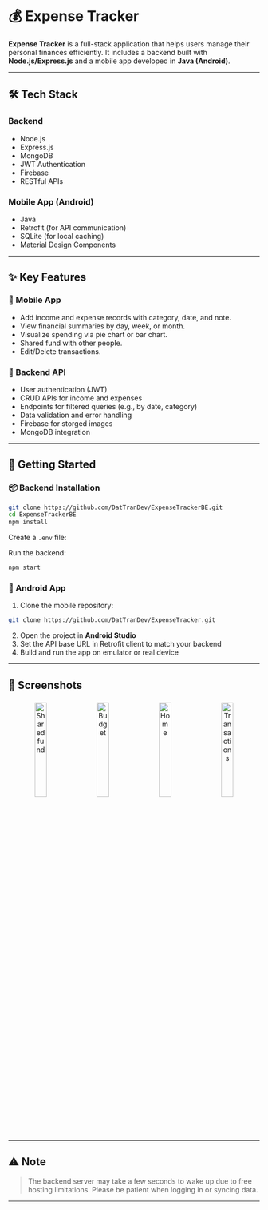 # 💰 Expense Tracker

**Expense Tracker** is a full-stack application that helps users manage their personal finances efficiently. It includes a backend built with **Node.js/Express.js** and a mobile app developed in **Java (Android)**.

---

## 🛠 Tech Stack

### Backend
- Node.js
- Express.js
- MongoDB
- JWT Authentication
- Firebase
- RESTful APIs

### Mobile App (Android)
- Java
- Retrofit (for API communication)
- SQLite (for local caching)
- Material Design Components

---

## ✨ Key Features

### 📱 Mobile App
- Add income and expense records with category, date, and note.
- View financial summaries by day, week, or month.
- Visualize spending via pie chart or bar chart.
- Shared fund with other people.
- Edit/Delete transactions.

### 🔧 Backend API
- User authentication (JWT)
- CRUD APIs for income and expenses
- Endpoints for filtered queries (e.g., by date, category)
- Data validation and error handling
- Firebase for storged images
- MongoDB integration

---

## 🚀 Getting Started

### 📦 Backend Installation

```bash
git clone https://github.com/DatTranDev/ExpenseTrackerBE.git
cd ExpenseTrackerBE
npm install
```

Create a `.env` file:

Run the backend:

```bash
npm start
```

### 🤖 Android App

1. Clone the mobile repository:
```bash
git clone https://github.com/DatTranDev/ExpenseTracker.git
```
2. Open the project in **Android Studio**
3. Set the API base URL in Retrofit client to match your backend
4. Build and run the app on emulator or real device

---

## 📸 Screenshots
<p align="center">
  <img src="https://firebasestorage.googleapis.com/v0/b/expensetracker-214d3.appspot.com/o/Screenshot_2025-04-19-14-35-31-858_com.example.expensetracker.jpg?alt=media&token=6cca332c-e0c6-4533-b766-907eb1e14ad5" alt="Shared fund" width="22%" style="border-radius: 12px; margin: 5px;" />
  <img src="https://firebasestorage.googleapis.com/v0/b/expensetracker-214d3.appspot.com/o/Screenshot_2025-04-19-14-38-52-894_com.example.expensetracker.jpg?alt=media&token=2d1a86e8-7b37-4bf0-865e-944c4fc74fe5" alt="Budget" width="22%" style="border-radius: 12px; margin: 5px;" />
  <img src="https://firebasestorage.googleapis.com/v0/b/expensetracker-214d3.appspot.com/o/Screenshot_2025-04-19-14-39-35-982_com.example.expensetracker.jpg?alt=media&token=58e8843c-addb-4201-a490-7c5f64cbcd9a" alt="Home" width="22%" style="border-radius: 12px; margin: 5px;" />
  <img src="https://firebasestorage.googleapis.com/v0/b/expensetracker-214d3.appspot.com/o/Screenshot_2025-04-19-14-40-04-622_com.example.expensetracker.jpg?alt=media&token=3655a004-2436-4bc4-94ca-e57fe2110a4e" alt="Transactions" width="22%" style="border-radius: 12px; margin: 5px;" />
</p>

---

## ⚠️ Note

> The backend server may take a few seconds to wake up due to free hosting limitations. Please be patient when logging in or syncing data.

---
